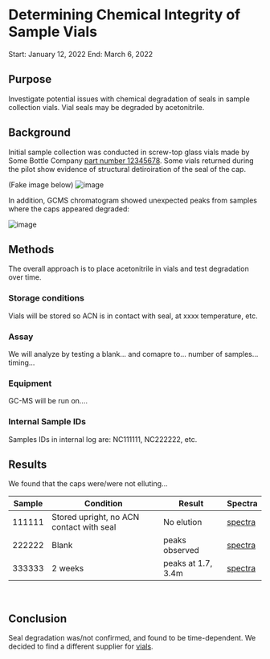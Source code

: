 # Determining Chemical Integrity of Sample Vials

Start: January 12, 2022
End: March 6, 2022

## Purpose
Investigate potential issues with chemical degradation of seals in sample collection vials. Vial seals may be degraded by acetonitrile.

## Background
Initial sample collection was conducted in screw-top glass vials made by Some Bottle Company [part number 12345678](https://www.sigmaaldrich.com/). Some vials returned during the pilot show evidence of structural detiroiration of the seal of the cap.<br>

(Fake image below)
![image](https://user-images.githubusercontent.com/60523284/156236269-7c60f90c-e785-4c20-849b-26d02d0164ca.png)
<br>

In addition, GCMS chromatogram showed unexpected peaks from samples where the caps appeared degraded:

![image](https://user-images.githubusercontent.com/60523284/156236481-b2dceb4b-6e61-4f2b-9859-2132fc388ae5.png)

## Methods
The overall approach is to place acetonitrile in vials and test degradation over time.

### Storage conditions
Vials will be stored so ACN is in contact with seal, at xxxx temperature, etc.

### Assay
We will analyze by testing a blank... and comapre to... number of samples... timing...

### Equipment
GC-MS will be run on....

### Internal Sample IDs
Samples IDs in internal log are: NC111111, NC222222, etc.


## Results
We found that the caps were/were not elluting...


|Sample|Condition|Result|Spectra|
|--|--|--|--|
|111111|Stored upright, no ACN contact with seal|No elution|[spectra](https://user-images.githubusercontent.com/60523284/156236481-b2dceb4b-6e61-4f2b-9859-2132fc388ae5.png)|
|222222|Blank|peaks observed|[spectra](https://user-images.githubusercontent.com/60523284/156236481-b2dceb4b-6e61-4f2b-9859-2132fc388ae5.png)|
|333333|2 weeks|peaks at 1.7, 3.4m|[spectra](https://user-images.githubusercontent.com/60523284/156236481-b2dceb4b-6e61-4f2b-9859-2132fc388ae5.png)|

<br>

## Conclusion
Seal degradation was/not confirmed, and found to be time-dependent. We decided to find a different supplier for [vials](https://www.sigmaaldrich.com/).

